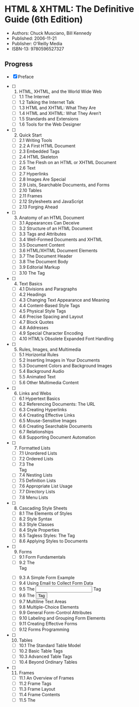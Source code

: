 # HTML & XHTML: The Definitive Guide (6th Edition)

- Authors: Chuck Musciano, Bill Kennedy
- Published: 2006-11-21
- Publisher: O'Reilly Media
- ISBN-13: 9780596527327

## Progress

- [x] Preface

- [ ] 1. HTML, XHTML, and the World Wide Web
  - [ ] 1.1 The Internet
  - [ ] 1.2 Talking the Internet Talk
  - [ ] 1.3 HTML and XHTML: What They Are
  - [ ] 1.4 HTML and XHTML: What They Aren’t
  - [ ] 1.5 Standards and Extensions
  - [ ] 1.6 Tools for the Web Designer

- [ ] 2. Quick Start
  - [ ] 2.1 Writing Tools
  - [ ] 2.2 A First HTML Document
  - [ ] 2.3 Embedded Tags
  - [ ] 2.4 HTML Skeleton
  - [ ] 2.5 The Flesh on an HTML or XHTML Document
  - [ ] 2.6 Text
  - [ ] 2.7 Hyperlinks
  - [ ] 2.8 Images Are Special
  - [ ] 2.9 Lists, Searchable Documents, and Forms
  - [ ] 2.10 Tables
  - [ ] 2.11 Frames
  - [ ] 2.12 Stylesheets and JavaScript
  - [ ] 2.13 Forging Ahead

- [ ] 3. Anatomy of an HTML Document
  - [ ] 3.1 Appearances Can Deceive
  - [ ] 3.2 Structure of an HTML Document
  - [ ] 3.3 Tags and Attributes
  - [ ] 3.4 Well-Formed Documents and XHTML
  - [ ] 3.5 Document Content
  - [ ] 3.6 HTML/XHTML Document Elements
  - [ ] 3.7 The Document Header
  - [ ] 3.8 The Document Body
  - [ ] 3.9 Editorial Markup
  - [ ] 3.10 The <bdo> Tag

- [ ] 4. Text Basics
  - [ ] 4.1 Divisions and Paragraphs
  - [ ] 4.2 Headings
  - [ ] 4.3 Changing Text Appearance and Meaning
  - [ ] 4.4 Content-Based Style Tags
  - [ ] 4.5 Physical Style Tags
  - [ ] 4.6 Precise Spacing and Layout
  - [ ] 4.7 Block Quotes
  - [ ] 4.8 Addresses
  - [ ] 4.9 Special Character Encoding
  - [ ] 4.10 HTML’s Obsolete Expanded Font Handling

- [ ] 5. Rules, Images, and Multimedia
  - [ ] 5.1 Horizontal Rules
  - [ ] 5.2 Inserting Images in Your Documents
  - [ ] 5.3 Document Colors and Background Images
  - [ ] 5.4 Background Audio
  - [ ] 5.5 Animated Text
  - [ ] 5.6 Other Multimedia Content

- [ ] 6. Links and Webs
  - [ ] 6.1 Hypertext Basics
  - [ ] 6.2 Referencing Documents: The URL
  - [ ] 6.3 Creating Hyperlinks
  - [ ] 6.4 Creating Effective Links
  - [ ] 6.5 Mouse-Sensitive Images
  - [ ] 6.6 Creating Searchable Documents
  - [ ] 6.7 Relationships
  - [ ] 6.8 Supporting Document Automation

- [ ] 7. Formatted Lists
  - [ ] 7.1 Unordered Lists
  - [ ] 7.2 Ordered Lists
  - [ ] 7.3 The <li> Tag
  - [ ] 7.4 Nesting Lists
  - [ ] 7.5 Definition Lists
  - [ ] 7.6 Appropriate List Usage
  - [ ] 7.7 Directory Lists
  - [ ] 7.8 Menu Lists

- [ ] 8. Cascading Style Sheets
  - [ ] 8.1 The Elements of Styles
  - [ ] 8.2 Style Syntax
  - [ ] 8.3 Style Classes
  - [ ] 8.4 Style Properties
  - [ ] 8.5 Tagless Styles: The <span> Tag
  - [ ] 8.6 Applying Styles to Documents

- [ ] 9. Forms
  - [ ] 9.1 Form Fundamentals
  - [ ] 9.2 The <form> Tag
  - [ ] 9.3 A Simple Form Example
  - [ ] 9.4 Using Email to Collect Form Data
  - [ ] 9.5 The <input> Tag
  - [ ] 9.6 The <button> Tag
  - [ ] 9.7 Multiline Text Areas
  - [ ] 9.8 Multiple-Choice Elements
  - [ ] 9.9 General Form-Control Attributes
  - [ ] 9.10 Labeling and Grouping Form Elements
  - [ ] 9.11 Creating Effective Forms
  - [ ] 9.12 Forms Programming

- [ ] 10. Tables
  - [ ] 10.1 The Standard Table Model
  - [ ] 10.2 Basic Table Tags
  - [ ] 10.3 Advanced Table Tags
  - [ ] 10.4 Beyond Ordinary Tables

- [ ] 11. Frames
  - [ ] 11.1 An Overview of Frames
  - [ ] 11.2 Frame Tags
  - [ ] 11.3 Frame Layout
  - [ ] 11.4 Frame Contents
  - [ ] 11.5 The <noframes> Tag
  - [ ] 11.6 Inline Frames
  - [ ] 11.7 Named Frame or Window Targets
  - [ ] 11.8 XFrames

- [ ] 12. Executable Content
  - [ ] 12.1 Applets and Objects
  - [ ] 12.2 Embedded Content
  - [ ] 12.3 JavaScript
  - [ ] 12.4 JavaScript Stylesheets (Antiquated)

- [ ] 13. Dynamic Documents
  - [ ] 13.1 An Overview of Dynamic Documents
  - [ ] 13.2 Client-Pull Documents
  - [ ] 13.3 Server-Push Documents

- [ ] 14. Mobile Devices
  - [ ] 14.1 The Mobile Web
  - [ ] 14.2 Device Considerations
  - [ ] 14.3 XHTML Basic
  - [ ] 14.4 Effective Mobile Web Design

- [ ] 15. XML
  - [ ] 15.1 Languages and Metalanguages
  - [ ] 15.2 Documents and DTDs
  - [ ] 15.3 Understanding XML DTDs
  - [ ] 15.4 Element Grammar
  - [ ] 15.5 Element Attributes
  - [ ] 15.6 Conditional Sections
  - [ ] 15.7 Building an XML DTD
  - [ ] 15.8 Using XML

- [ ] 16. XHTML
  - [ ] 16.1 Why XHTML?
  - [ ] 16.2 Creating XHTML Documents
  - [ ] 16.3 HTML Versus XHTML
  - [ ] 16.4 XHTML 1.1
  - [ ] 16.5 Should You Use XHTML?

- [ ] 17. Tips, Tricks, and Hacks
  - [ ] 17.1 Top of the Tips
  - [ ] 17.2 Cleaning Up After Your HTML Editor
  - [ ] 17.3 Tricks with Tables
  - [ ] 17.4 Tricks with Windows and Frames

- [ ] A. HTML Grammar
- [ ] B. HTML/XHTML Tag Quick Reference
- [ ] C. Cascading Style Sheet Properties Quick Reference
- [ ] D. The HTML 4.01 DTD
- [ ] E. The XHTML 1.0 DTD
- [ ] F. Character Entities
- [ ] G. Color Names and Values
- [ ] H. Netscape Layout Extensions
- [ ] Index

## Notes

XHTML: An XML markup language that mirrors or extends HTML.  
Strunk and White: Authors of "The Elements of Style", a very influential style guide for American English, written in 1959.  

Element types and tags are technically different things according to the standard. The contents of a tag, called attributes, affect the element type's contents.

subsume: To take up into or under, as particular under universal.  
nadir: The lowest point; the time of greatest depression.  
abortive: Failing in its effect; miscarrying; unsuccessful.  

> XML provides a way to create new, standards-based markup languages that don't take an act of the W3C to implement. 
For nontraditional content like musical notation or mathematical expressions.  

> The paradox in all this is that even the HTML 4.01 standard is not the definitive resource.

Common Gateway Interface (CGI): An interface specification that enables web servers to execute an external program to process HTTP user requests. The external programs are called CGI scripts. URLs denote CGI scripts.  
CD-ROM: a read-only optical media format that uses CDs to store data.  
Maverick: A young cow or bull that has not been branded and is unclaimed or wild.  

